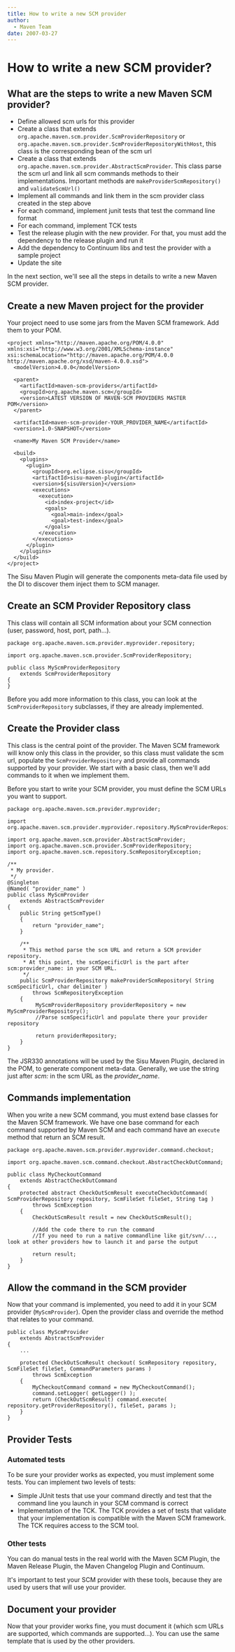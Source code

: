 ```yaml
---
title: How to write a new SCM provider
author: 
  - Maven Team
date: 2007-03-27
---
```


<!-- Licensed to the Apache Software Foundation (ASF) under one-->
<!-- or more contributor license agreements.  See the NOTICE file-->
<!-- distributed with this work for additional information-->
<!-- regarding copyright ownership.  The ASF licenses this file-->
<!-- to you under the Apache License, Version 2.0 (the-->
<!-- "License"); you may not use this file except in compliance-->
<!-- with the License.  You may obtain a copy of the License at-->
<!---->
<!--   http://www.apache.org/licenses/LICENSE-2.0-->
<!---->
<!-- Unless required by applicable law or agreed to in writing,-->
<!-- software distributed under the License is distributed on an-->
<!-- "AS IS" BASIS, WITHOUT WARRANTIES OR CONDITIONS OF ANY-->
<!-- KIND, either express or implied.  See the License for the-->
<!-- specific language governing permissions and limitations-->
<!-- under the License.-->
# How to write a new SCM provider?

## What are the steps to write a new Maven SCM provider?

- Define allowed scm urls for this provider
- Create a class that extends `org.apache.maven.scm.provider.ScmProviderRepository` or `org.apache.maven.scm.provider.ScmProviderRepositoryWithHost`, this class is the corresponding bean of the scm url
- Create a class that extends `org.apache.maven.scm.provider.AbstractScmProvider`. This class parse the scm url and link all scm commands methods to their implementations. Important methods are `makeProviderScmRepository()` and `validateScmUrl()`
- Implement all commands and link them in the scm provider class created in the step above
- For each command, implement junit tests that test the command line format
- For each command, implement TCK tests
- Test the release plugin with the new provider. For that, you must add the dependency to the release plugin and run it
- Add the dependency to Continuum libs and test the provider with a sample project
- Update the site

In the next section, we&apos;ll see all the steps in details to write a new Maven SCM provider.

## Create a new Maven project for the provider

Your project need to use some jars from the Maven SCM framework. Add them to your POM.

```unknown
<project xmlns="http://maven.apache.org/POM/4.0.0" xmlns:xsi="http://www.w3.org/2001/XMLSchema-instance" xsi:schemaLocation="http://maven.apache.org/POM/4.0.0 http://maven.apache.org/xsd/maven-4.0.0.xsd">
  <modelVersion>4.0.0</modelVersion>

  <parent>
    <artifactId>maven-scm-providers</artifactId>
    <groupId>org.apache.maven.scm</groupId>
    <version>LATEST VERSION OF MAVEN-SCM PROVIDERS MASTER POM</version>
  </parent>

  <artifactId>maven-scm-provider-YOUR_PROVIDER_NAME</artifactId>
  <version>1.0-SNAPSHOT</version>

  <name>My Maven SCM Provider</name>

  <build>
    <plugins>
      <plugin>
        <groupId>org.eclipse.sisu</groupId>
        <artifactId>sisu-maven-plugin</artifactId>
        <version>${sisuVersion}</version>
        <executions>
          <execution>
            <id>index-project</id>
            <goals>
              <goal>main-index</goal>
              <goal>test-index</goal>
            </goals>
          </execution>
        </executions>
      </plugin>
    </plugins>
  </build>
</project>
```

The Sisu Maven Plugin will generate the components meta-data file used by the DI to discover them inject them to SCM manager.

## Create an SCM Provider Repository class

This class will contain all SCM information about your SCM connection \(user, password, host, port, path...\).

```unknown
package org.apache.maven.scm.provider.myprovider.repository;

import org.apache.maven.scm.provider.ScmProviderRepository;

public class MyScmProviderRepository
    extends ScmProviderRepository
{
}
```

Before you add more information to this class, you can look at the `ScmProviderRepository` subclasses, if they are already implemented.

## Create the Provider class

This class is the central point of the provider. The Maven SCM framework will know only this class in the provider, so this class must validate the scm url, populate the `ScmProviderRepository` and provide all commands supported by your provider. We start with a basic class, then we&apos;ll add commands to it when we implement them.

Before you start to write your SCM provider, you must define the SCM URLs you want to support.

```unknown
package org.apache.maven.scm.provider.myprovider;

import org.apache.maven.scm.provider.myprovider.repository.MyScmProviderRepository;

import org.apache.maven.scm.provider.AbstractScmProvider;
import org.apache.maven.scm.provider.ScmProviderRepository;
import org.apache.maven.scm.repository.ScmRepositoryException;

/**
 * My provider.
 */
@Singleton
@Named( "provider_name" )
public class MyScmProvider
    extends AbstractScmProvider
{
    public String getScmType()
    {
        return "provider_name";
    }

    /**
     * This method parse the scm URL and return a SCM provider repository.
     * At this point, the scmSpecificUrl is the part after scm:provider_name: in your SCM URL.
     */
    public ScmProviderRepository makeProviderScmRepository( String scmSpecificUrl, char delimiter )
        throws ScmRepositoryException
    {
         MyScmProviderRepository providerRepository = new MyScmProviderRepository();
         //Parse scmSpecificUrl and populate there your provider repository

         return providerRepository;
    }
}
```

The JSR330 annotations will be used by the Sisu Maven Plugin, declared in the POM, to generate component meta-data. Generally, we use the string just after _scm:_ in the scm URL as the _provider\_name_.

## Commands implementation

When you write a new SCM command, you must extend base classes for the Maven SCM framework. We have one base command for each command supported by Maven SCM and each command have an `execute` method that return an SCM result.

```unknown
package org.apache.maven.scm.provider.myprovider.command.checkout;

import org.apache.maven.scm.command.checkout.AbstractCheckOutCommand;

public class MyCheckoutCommand
    extends AbstractCheckOutCommand
{
    protected abstract CheckOutScmResult executeCheckOutCommand( ScmProviderRepository repository, ScmFileSet fileSet, String tag )
        throws ScmException
    {
        CheckOutScmResult result = new CheckOutScmResult();

        //Add the code there to run the command
        //If you need to run a native commandline like git/svn/..., look at other providers how to launch it and parse the output

        return result;
    }
}
```

## Allow the command in the SCM provider

Now that your command is implemented, you need to add it in your SCM provider \(`MyScmProvider`\). Open the provider class and override the method that relates to your command.

```unknown
public class MyScmProvider
    extends AbstractScmProvider
{
    ...

    protected CheckOutScmResult checkout( ScmRepository repository, ScmFileSet fileSet, CommandParameters params )
        throws ScmException
    {
        MyCheckoutCommand command = new MyCheckoutCommand();
        command.setLogger( getLogger() );
        return (CheckOutScmResult) command.execute( repository.getProviderRepository(), fileSet, params );
    }
}
```

## Provider Tests

### Automated tests

To be sure your provider works as expected, you must implement some tests. You can implement two levels of tests:

- Simple JUnit tests that use your command directly and test that the command line you launch in your SCM command is correct
- Implementation of the TCK. The TCK provides a set of tests that validate that your implementation is compatible with the Maven SCM framework. The TCK requires access to the SCM tool.
### Other tests

You can do manual tests in the real world with the Maven SCM Plugin, the Maven Release Plugin, the Maven Changelog Plugin and Continuum.

It&apos;s important to test your SCM provider with these tools, because they are used by users that will use your provider.

## Document your provider

Now that your provider works fine, you must document it \(which scm URLs are supported, which commands are supported...\). You can use the same template that is used by the other providers.

